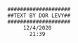           
                        
                        
                                        ####################
                                        ##TEXT BY DOR LEVY##
                                        ####################
                                             12/4/2020
                                               21:39


